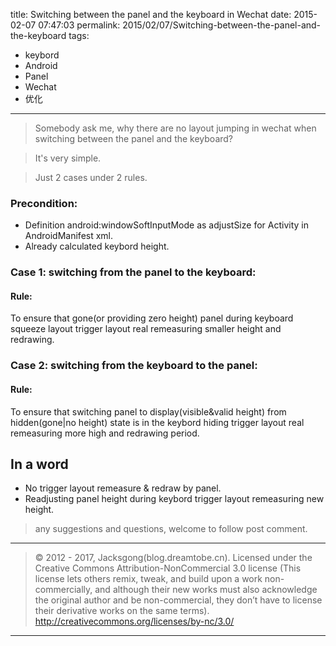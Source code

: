 title: Switching between the panel and the keyboard in Wechat
date: 2015-02-07 07:47:03
permalink: 2015/02/07/Switching-between-the-panel-and-the-keyboard
tags:
- keybord
- Android
- Panel
- Wechat
- 优化

---

>Somebody ask me, why there are no layout jumping in wechat when switching between the panel and the keyboard?

>It's very simple.

>Just 2 cases under 2 rules.

<!--more-->
### Precondition:
- Definition android:windowSoftInputMode as adjustSize for Activity in AndroidManifest xml.
- Already calculated keybord height.


### Case 1: switching from the panel to the keyboard:
#### Rule:
To ensure that gone(or providing zero height) panel during keyboard squeeze layout trigger layout real remeasuring smaller height and redrawing.

### Case 2: switching from the keyboard to the panel:
#### Rule:
To ensure that switching panel to display(visible&valid height) from hidden(gone|no height) state is in the keybord hiding trigger layout real remeasuring more high and redrawing period.


## In a word
- No trigger layout remeasure & redraw by panel.
- Readjusting panel height during keybord trigger layout remeasuring new height.

>any suggestions and questions, welcome to follow post comment.

---

> © 2012 - 2017, Jacksgong(blog.dreamtobe.cn). Licensed under the Creative Commons Attribution-NonCommercial 3.0 license (This license lets others remix, tweak, and build upon a work non-commercially, and although their new works must also acknowledge the original author and be non-commercial, they don’t have to license their derivative works on the same terms). http://creativecommons.org/licenses/by-nc/3.0/

---
